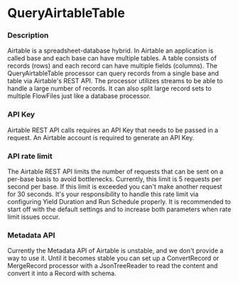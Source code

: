 <!--
  Licensed to the Apache Software Foundation (ASF) under one or more
  contributor license agreements.  See the NOTICE file distributed with
  this work for additional information regarding copyright ownership.
  The ASF licenses this file to You under the Apache License, Version 2.0
  (the "License"); you may not use this file except in compliance with
  the License.  You may obtain a copy of the License at
      http://www.apache.org/licenses/LICENSE-2.0
  Unless required by applicable law or agreed to in writing, software
  distributed under the License is distributed on an "AS IS" BASIS,
  WITHOUT WARRANTIES OR CONDITIONS OF ANY KIND, either express or implied.
  See the License for the specific language governing permissions and
  limitations under the License.
-->

# QueryAirtableTable

### Description

Airtable is a spreadsheet-database hybrid. In Airtable an application is called base and each base can have multiple
tables. A table consists of records (rows) and each record can have multiple fields (columns). The QueryAirtableTable
processor can query records from a single base and table via Airtable's REST API. The processor utilizes streams to be
able to handle a large number of records. It can also split large record sets to multiple FlowFiles just like a database
processor.

### API Key

Airtable REST API calls requires an API Key that needs to be passed in a request. An Airtable account is required to
generate an API Key.

### API rate limit

The Airtable REST API limits the number of requests that can be sent on a per-base basis to avoid bottlenecks.
Currently, this limit is 5 requests per second per base. If this limit is exceeded you can't make another request for 30
seconds. It's your responsibility to handle this rate limit via configuring Yield Duration and Run Schedule properly. It
is recommended to start off with the default settings and to increase both parameters when rate limit issues occur.

### Metadata API

Currently the Metadata API of Airtable is unstable, and we don't provide a way to use it. Until it becomes stable you
can set up a ConvertRecord or MergeRecord processor with a JsonTreeReader to read the content and convert it into a
Record with schema.